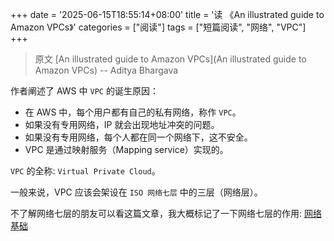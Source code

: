 +++
date = '2025-06-15T18:55:14+08:00'
title = '读 《An illustrated guide to Amazon VPCs》'
categories = ["阅读"]
tags = ["短篇阅读", "网络", "VPC"]
+++

> 原文 [An illustrated guide to Amazon VPCs](An illustrated guide to Amazon VPCs) -- Aditya Bhargava 

作者阐述了 AWS 中 `VPC` 的诞生原因：
- 在 AWS 中，每个用户都有自己的私有网络，称作 `VPC`。
- 如果没有专用网络，IP 就会出现地址冲突的问题。
- 如果没有专用网络，每个人都在同一个网络下，这不安全。
- VPC 是通过映射服务（Mapping service）实现的。
  
`VPC` 的全称: `Virtual Private Cloud`。

一般来说，VPC 应该会架设在 `ISO 网络七层` 中的三层（网络层）。

不了解网络七层的朋友可以看这篇文章，我大概标记了一下网络七层的作用:
[网络基础](/learn/posts/tech/network/base/)